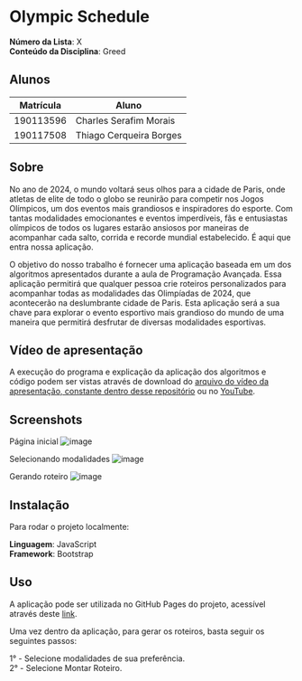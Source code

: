 # Olympic Schedule

**Número da Lista**: X<br>
**Conteúdo da Disciplina**: Greed <br>

## Alunos

| Matrícula | Aluno                   |
| --------- | ----------------------- |
| 190113596 | Charles Serafim Morais  |
| 190117508 | Thiago Cerqueira Borges |


## Sobre 

No ano de 2024, o mundo voltará seus olhos para a cidade de Paris, onde atletas de elite de todo o globo se reunirão para competir nos Jogos Olímpicos, um dos eventos mais grandiosos e inspiradores do esporte. Com tantas modalidades emocionantes e eventos imperdíveis, fãs e entusiastas olímpicos de todos os lugares estarão ansiosos por maneiras de acompanhar cada salto, corrida e recorde mundial estabelecido. É aqui que entra nossa aplicação.


O objetivo do nosso trabalho é fornecer uma aplicação baseada em um dos algoritmos apresentados durante a aula de Programação Avançada. Essa aplicação permitirá que qualquer pessoa crie roteiros personalizados para acompanhar todas as modalidades das Olimpíadas de 2024, que acontecerão na deslumbrante cidade de Paris. Esta aplicação será a sua chave para explorar o evento esportivo mais grandioso do mundo de uma maneira que permitirá desfrutar de diversas modalidades esportivas.


## Vídeo de apresentação

A execução do programa e explicação da aplicação dos algoritmos e código podem ser vistas através de download do [arquivo do vídeo da apresentação, constante dentro desse repositório](https://github.com/projeto-de-algoritmos/Grafos2_Amazon-Boat-Tour/blob/master/Apresenta%C3%A7%C3%A3o_Trabalho_Grafos_2_Amazon_Boat_Tour.mp4) ou no [YouTube](https://www.youtube.com/watch?v=8hWu22xi3HM).


## Screenshots

Página inicial
![image](https://github.com/projeto-de-algoritmos/Grafos2_Amazon-Boat-Tour/assets/65683663/1d96a88b-a16d-424d-86ee-f62810f10164)


Selecionando modalidades
![image](https://github.com/projeto-de-algoritmos/Grafos2_Amazon-Boat-Tour/assets/65683663/8f175626-2e3a-46e5-a1f7-c060564cab5b)


Gerando roteiro
![image](https://github.com/projeto-de-algoritmos/Grafos2_Amazon-Boat-Tour/assets/65683663/08f3d2a8-3dea-4254-a956-03f2f6f45138)



## Instalação 

Para rodar o projeto localmente:

**Linguagem**: JavaScript <br>
**Framework**: Bootstrap <br>

## Uso 

A aplicação pode ser utilizada no GitHub Pages do projeto, acessível através deste [link]([https://projeto-de-algoritmos.github.io/Grafos2_Amazon-Boat-Tour/](https://projeto-de-algoritmos.github.io/Greed_OlympicSchedule/)).

Uma vez dentro da aplicação, para gerar os roteiros, basta seguir os seguintes passos:

1° - Selecione modalidades de sua preferência.<br>
2° - Selecione Montar Roteiro.<br>
